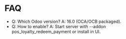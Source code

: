 # FAQ

- Q: Which Odoo version? A: 16.0 (OCA/OCB packaged).
- Q: How to enable? A: Start server with --addon pos_loyalty_redeem_payment or install in UI.
